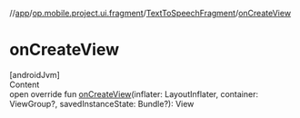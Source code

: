 //[app](../../../index.md)/[op.mobile.project.ui.fragment](../index.md)/[TextToSpeechFragment](index.md)/[onCreateView](on-create-view.md)



# onCreateView  
[androidJvm]  
Content  
open override fun [onCreateView](on-create-view.md)(inflater: LayoutInflater, container: ViewGroup?, savedInstanceState: Bundle?): View  



